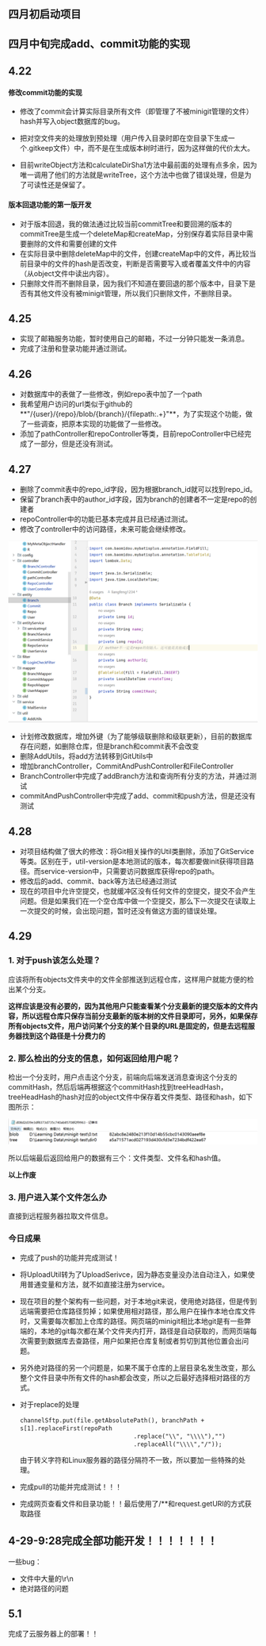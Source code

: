 ## 四月初启动项目



## 四月中旬完成add、commit功能的实现



## 4.22

#### 修改commit功能的实现

- 修改了commit会计算实际目录所有文件（即管理了不被minigit管理的文件）hash并写入object数据库的bug。

- 把对空文件夹的处理放到预处理（用户传入目录时即在空目录下生成一个.gitkeep文件）中，而不是在生成版本树时进行，因为这样做的代价太大。
- 目前writeObject方法和calculateDirSha1方法中最前面的处理有点多余，因为唯一调用了他们的方法就是writeTree，这个方法中也做了错误处理，但是为了可读性还是保留了。

#### 版本回退功能的第一版开发

- 对于版本回退，我的做法通过比较当前commitTree和要回溯的版本的commitTree是生成一个deleteMap和createMap，分别保存着实际目录中需要删除的文件和需要创建的文件
- 在实际目录中删除deleteMap中的文件，创建createMap中的文件，再比较当前目录中的文件的hash是否改变，判断是否需要写入或者覆盖文件中的内容（从object文件中读出内容）。
- 只删除文件而不删除目录，因为我们不知道在要回退的那个版本中，目录下是否有其他文件没有被minigit管理，所以我们只删除文件，不删除目录。

## 4.25

- 实现了邮箱服务功能，暂时使用自己的邮箱，不过一分钟只能发一条消息。
- 完成了注册和登录功能并通过测试。

## 4.26

- 对数据库中的表做了一些修改，例如repo表中加了一个path
- 我希望用户访问的url类似于github的**"/{user}/{repo}/blob/{branch}/{filepath:.+}"**，为了实现这个功能，做了一些调查，把原本实现的功能做了一些修改。
- 添加了pathController和repoController等类，目前repoController中已经完成了一部分，但是还没有测试。

## 4.27

- 删除了commit表中的repo_id字段，因为根据branch_id就可以找到repo_id。
- 保留了branch表中的author_id字段，因为branch的创建者不一定是repo的创建者
- repoController中的功能已基本完成并且已经通过测试。
- 修改了controller中的访问路径，未来可能会继续修改。

![image-20230427112817713](markdown-img/DevelpmentHistory.assets/image-20230427112817713.png)

- 计划修改数据库，增加外键（为了能够级联删除和级联更新），目前的数据库存在问题，如删除仓库，但是branch和commit表不会改变
- 删除AddUtils，将add方法转移到GitUtils中
- 增加branchController，CommitAndPushController和FileController
- BranchController中完成了addBranch方法和查询所有分支的方法，并通过测试
- commitAndPushController中完成了add、commit和push方法，但是还没有测试

## 4.28

- 对项目结构做了很大的修改：将Git相关操作的Util类删除，添加了GitService等类。区别在于，util-version是本地测试的版本，每次都要做init获得项目路径。而service-version中，只需要访问数据库获得repo的path。
- 修改后的add、commit、back等方法已经通过测试
- 现在的项目中允许空提交，也就缓冲区没有任何文件的空提交，提交不会产生问题。但是如果我们在一个空仓库中做一个空提交，那么下一次提交在读取上一次提交的时候，会出现问题，暂时还没有做这方面的错误处理。

## 4.29

### 1. 对于push该怎么处理？

应该将所有objects文件夹中的文件全部推送到远程仓库，这样用户就能方便的检出某个分支。

**这样应该是没有必要的，因为其他用户只能查看某个分支最新的提交版本的文件内容，所以远程仓库只保存当前分支最新的版本树的文件目录即可，另外，如果保存所有objects文件，用户访问某个分支的某个目录的URL是固定的，但是去远程服务器找到这个路径是十分费力的**

### 2. 那么检出的分支的信息，如何返回给用户呢？

检出一个分支时，用户点击这个分支，前端向后端发送消息查询这个分支的commitHash，然后后端再根据这个commitHash找到treeHeadHash，treeHeadHash的hash对应的object文件中保存着文件类型、路径和hash，如下图所示：

![image-20230429101736560](markdown-img/DevelpmentHistory.assets/image-20230429101736560.png)

所以后端最后返回给用户的数据有三个：文件类型、文件名和hash值。

**以上作废**

### 3. 用户进入某个文件怎么办

直接到远程服务器拉取文件信息。

### 今日成果

- 完成了push的功能并完成测试！

- 将UploadUtil转为了UploadSerivce，因为静态变量没办法自动注入，如果使用普通变量和方法，就不如直接注册为service。

- 现在项目的整个架构有一些问题，对于本地git来说，使用绝对路径，但是传到远端需要把仓库路径剪掉；如果使用相对路径，那么用户在操作本地仓库文件时，又需要每次都加上仓库的路径。网页端的minigit相比本地git是有一些弊端的，本地的git每次都在某个文件夹内打开，路径是自动获取的，而网页端每次需要到数据库去查路径，用户如果把仓库复制或者剪切到其他位置会出问题。

- 另外绝对路径的另一个问题是，如果不属于仓库的上层目录名发生改变，那么整个文件目录中所有文件的hash都会改变，所以之后最好选择相对路径的方式。

- 对于replace的处理

  ```
  channelSftp.put(file.getAbsolutePath(), branchPath + s[1].replaceFirst(repoPath
                                  .replace("\\", "\\\\"),"")
                                  .replaceAll("\\\\","/"));
  ```

  由于转义字符和Linux服务器的路径分隔符不一致，所以要加一些特殊的处理。

- 完成pull的功能并完成测试！！！

- 完成网页查看文件和目录功能！！最后使用了/**和request.getURI的方式获取路径

## 4-29-9:28完成全部功能开发！！！！！！！

一些bug：

- 文件中大量的\r\n
- 绝对路径的问题

## 5.1 

完成了云服务器上的部署！！